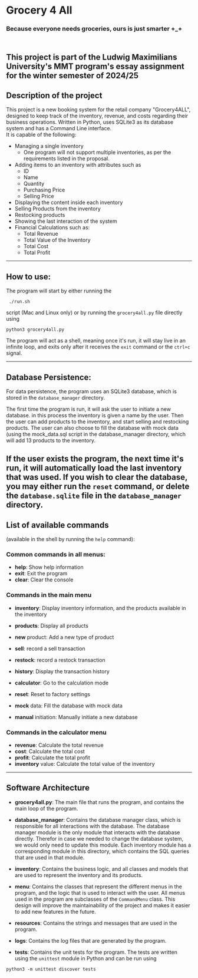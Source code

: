 # Grocery 4 All

### Because everyone needs groceries, ours is just smarter +_+

\
This project is part of the Ludwig Maximilians University's MMT program's essay assignment
for the winter semester of 2024/25
--- 

## Description of the project

This project is a new booking system for the retail company "Grocery4ALL", designed to keep track of the inventory,
revenue,
and costs regarding their business operations.
Written in Python, uses SQLite3 as its database system and has a Command Line interface.  
It is capable of the following:

- Managing a single inventory
    - One program will not support multiple inventories, as per the requirements listed in the proposal.
- Adding items to an inventory with attributes such as
    - ID
    - Name
    - Quantity
    - Purchasing Price
    - Selling Price
- Displaying the content inside each inventory
- Selling Products from the inventory
- Restocking products
- Showing the last interaction of the system
- Financial Calculations such as:
    - Total Revenue
    - Total Value of the Inventory
    - Total Cost
    - Total Profit

---

## How to use:

The program will start by either running the

```shell
 ./run.sh
 ```

script (Mac and Linux only) or by running the `grocery4all.py` file directly using

```shell
python3 grocery4all.py
```

The program will act as a shell, meaning once it's run, it will stay live in an infinite loop, and exits only after it
receives the `exit` command or the `ctrl+c` signal.

---

## Database Persistence:
For data persistence, the program uses an SQLite3 database, which is stored in the `database_manager` directory.

The first time the program is run, it will ask the user to initiate a new database. in this process
the inventory is given a name by the user. Then the user can add products to the inventory, and start selling and
restocking products.
The user can also choose to fill the database with mock data (using the mock_data.sql script in the database_manager
directory, which will add 13 products to the inventory.

If the user exists the program, the next time it's run, it will automatically load the last inventory that was used.
If you wish to clear the database, you may either run the `reset` command, or delete the `database.sqlite` file in
the `database_manager` directory.
---

## List of available commands

(available in the shell by running the `help` command):

### Common commands in all menus:
- **help**: Show help information
- **exit**: Exit the program
- **clear**: Clear the console

### Commands in the main menu
- **inventory**: Display inventory information, and the products available in the inventory
- **products**: Display all products
- **new** product: Add a new type of product
- **sell**: record a sell transaction
- **restock**: record a restock transaction
- **history**: Display the transaction history
- **calculator**: Go to the calculation mode

- **reset**: Reset to factory settings
- **mock** data: Fill the database with mock data
- **manual** initiation: Manually initiate a new database


### Commands in the calculator menu
- **revenue**: Calculate the total revenue
- **cost**: Calculate the total cost
- **profit**: Calculate the total profit
- **inventory** value: Calculate the total value of the inventory

---
## Software Architecture

- **grocery4all.py**: The main file that runs the program, and contains the main loop of the program.

- **database_manager**: Contains the database manager class, which is responsible for all interactions with the database.
The database manager module is the only module that interacts with the database directly. 
Therefor in case we needed to change the database system, we would only need to update this module.
Each inventory module has a corresponding module in this directory, which contains the SQL queries that are used in that module.

- **inventory**: Contains the business logic, and all classes and models that are used to represent the inventory and its products.

- **menu**: Contains the classes that represent the different menus in the program, and the logic that is used to interact
with the user. All menus used in the program are subclasses of the `CommandMenu` class.
This design will improve the maintainability of the project and makes it easier to add new features in the future.

- **resources**: Contains the strings and messages that are used in the program.

- **logs**: Contains the log files that are generated by the program.

- **tests**: Contains the unit tests for the program. The tests are written using the `unittest` module in Python
and can be run using 
```shell
python3 -m unittest discover tests
```